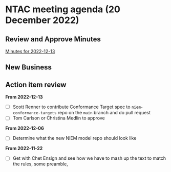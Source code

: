 
# NTAC meeting agenda (20 December 2022)

## Review and Approve Minutes

[Minutes for 2022-12-13](2022-12-13-minutes.md)

## New Business

## Action item review

**From 2022-12-13**

- [ ] Scott Renner to contribute Conformance Target spec to `niem-conformance-targets` repo on the `main` branch and do pull request
- [ ] Tom Carlson or Christina Medlin to approve

**From 2022-12-06**

- [ ] Determine what the new NIEM model repo should look like

**From 2022-11-22**

- [ ] Get with Chet Ensign and see how we have to mash up the text to match the rules, some preamble,

